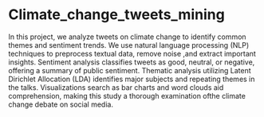 # Climate_change_tweets_mining
In this project, we analyze tweets on climate change to identify common themes and sentiment trends. We use natural language processing (NLP) techniques to preprocess textual data, remove noise ,and extract important insights. Sentiment analysis classifies tweets as good, neutral, or negative, offering a summary of public sentiment. Thematic analysis utilizing Latent Dirichlet Allocation (LDA) identifies major subjects and repeating themes in the talks. Visualizations search as bar charts and word clouds aid comprehension, making this study a thorough examination ofthe  climate change debate on social media.
